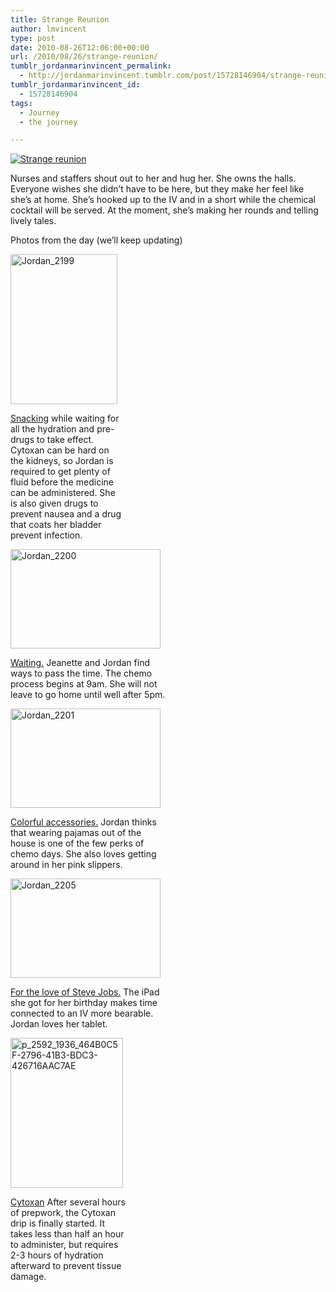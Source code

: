 ```yaml
---
title: Strange Reunion
author: lmvincent
type: post
date: 2010-08-26T12:06:00+00:00
url: /2010/08/26/strange-reunion/
tumblr_jordanmarinvincent_permalink:
  - http://jordanmarinvincent.tumblr.com/post/15728146904/strange-reunion
tumblr_jordanmarinvincent_id:
  - 15728146904
tags:
  - Journey
  - the journey

---
```

<a class="lightview" rel="lightbox noopener" title="Strange reunion" href="http://farm5.static.flickr.com/4123/4930129991_90e45aab64.jpg" target="_blank"><img src="http://farm5.static.flickr.com/4123/4930129991_90e45aab64.jpg" alt="Strange reunion" /></a>

Nurses and staffers shout out to her and hug her. She owns the halls. Everyone wishes she didn&rsquo;t have to be here, but they make her feel like she&rsquo;s at home. She&rsquo;s hooked up to the IV and in a short while the chemical cocktail will be served. At the moment, she&rsquo;s making her rounds and telling lively tales.

Photos from the day (we&rsquo;ll keep updating)

<div class="wp-caption alignleft" style="width:181px;">
  <a href="http://www.flickr.com/photos/larryvincent/5068103001/" target="_blank" rel="noopener"><img loading="lazy" src="http://farm5.static.flickr.com/4124/5068103001_c0630dd77d_m.jpg" title="Jordan_2199" alt="Jordan_2199" width="171" height="240" /></a></p> 
  
  <p class="wp-caption-text" style="text-align:left;">
    <a href="http://www.flickr.com/photos/larryvincent/5068103001/" target="_blank" rel="noopener">Snacking</a> while waiting for all the hydration and pre-drugs to take effect. Cytoxan can be hard on the kidneys, so Jordan is required to get plenty of fluid before the medicine can be administered. She is also given drugs to prevent nausea and a drug that coats her bladder prevent infection.
  </p>
</div>

<div class="wp-caption alignleft" style="width:250px;">
  <a href="http://www.flickr.com/photos/larryvincent/5068103317/" target="_blank" rel="noopener"><img loading="lazy" src="http://farm5.static.flickr.com/4130/5068103317_72f59ac7f3_m.jpg" title="Jordan_2200" alt="Jordan_2200" width="240" height="159" /></a></p> 
  
  <p class="wp-caption-text">
    <a href="http://www.flickr.com/photos/larryvincent/5068103317/" target="_blank" rel="noopener">Waiting.</a> Jeanette and Jordan find ways to pass the time. The chemo process begins at 9am. She will not leave to go home until well after 5pm.
  </p>
</div>



<div class="wp-caption alignleft" style="width:250px;">
  <a href="http://www.flickr.com/photos/larryvincent/5068712322/" target="_blank" rel="noopener"><img loading="lazy" src="http://farm5.static.flickr.com/4085/5068712322_b4c8118706_m.jpg" title="Jordan_2201" alt="Jordan_2201" width="240" height="159" /></a></p> 
  
  <p class="wp-caption-text">
    <a href="http://www.flickr.com/photos/larryvincent/5068712322/" target="_blank" rel="noopener">Colorful accessories.</a> Jordan thinks that wearing pajamas out of the house is one of the few perks of chemo days. She also loves getting around in her pink slippers.
  </p>
</div>



<div class="wp-caption alignleft" style="width:250px;">
  <a href="http://www.flickr.com/photos/larryvincent/5068103879/" target="_blank" rel="noopener"><img loading="lazy" src="http://farm5.static.flickr.com/4113/5068103879_c683d106f2_m.jpg" title="Jordan_2205" alt="Jordan_2205" width="240" height="159" /></a></p> 
  
  <p class="wp-caption-text">
    <a href="http://www.flickr.com/photos/larryvincent/5068103879/" target="_blank" rel="noopener">For the love of Steve Jobs.</a> The iPad she got for her birthday makes time connected to an IV more bearable. Jordan loves her tablet.
  </p>
</div>



<div class="wp-caption alignleft" style="width:190px;">
  <a href="http://www.flickr.com/photos/larryvincent/5068712960/" target="_blank" rel="noopener"><img loading="lazy" src="http://farm5.static.flickr.com/4133/5068712960_669eb36b6a_m.jpg" title="p_2592_1936_464B0C5F-2796-41B3-BDC3-426716AAC7AE" alt="p_2592_1936_464B0C5F-2796-41B3-BDC3-426716AAC7AE" width="180" height="240" /></a></p> 
  
  <p class="wp-caption-text">
    <a href="http://www.flickr.com/photos/larryvincent/5068712960/" target="_blank" rel="noopener">Cytoxan</a> After several hours of prepwork, the Cytoxan drip is finally started. It takes less than half an hour to administer, but requires 2-3 hours of hydration afterward to prevent tissue damage.
  </p>
</div>



<div class="blogger-post-footer">
  <img loading="lazy" width="1" height="1" src="https://blogger.googleusercontent.com/tracker/9039099668816362935-6690944957743337773?l=jordansjourney2.blogspot.com" alt="" />
</div>